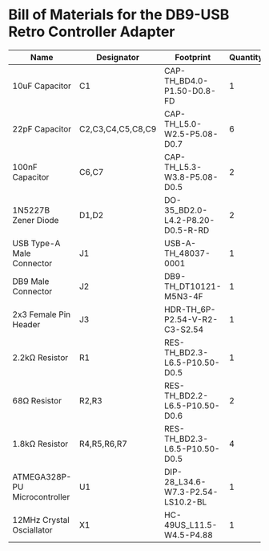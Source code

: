 # Bill of Materials for the DB9-USB Retro Controller Adapter

| Name | Designator | Footprint | Quantity | Manufacturer Part | Manufacturer |
|---|---|---|---|---|---|
| 10uF Capacitor | C1 | CAP-TH_BD4.0-P1.50-D0.8-FD | 1 | UMA1C100MDD | Nichicon |
| 22pF Capacitor | C2,C3,C4,C5,C8,C9 | CAP-TH_L5.0-W2.5-P5.08-D0.7 | 6 | CD1H220JC9BECHD000 | Dersonic |
| 100nF Capacitor | C6,C7 | CAP-TH_L5.3-W3.8-P5.08-D0.5 | 2 | Monolithic0805B104J500F3 | FH |
| 1N5227B Zener Diode | D1,D2 | DO-35_BD2.0-L4.2-P8.20-D0.5-R-RD | 2 | 1N5227B | Semtech |
| USB Type-A Male Connector | J1 | USB-A-TH_48037-0001 | 1 | USB-05 | SOFNG |
| DB9 Male Connector | J2 | DB9-TH_DT10121-M5N3-4F | 1 | DS1037-09MNAKT74-0CC | CONNFLY |
| 2x3 Female Pin Header | J3 | HDR-TH_6P-P2.54-V-R2-C3-S2.54 | 1 | MTF185-203SY1 | MINTRON |
| 2.2kΩ Resistor | R1 | RES-TH_BD2.3-L6.5-P10.50-D0.5 | 1 | MF1/4W-2.2KΩ±1%T52 | Huaxing Mechanical-Elec. |
| 68Ω Resistor | R2,R3 | RES-TH_BD2.2-L6.5-P10.50-D0.6 | 2 | MFR0W4F680JA50 | UniOhm |
| 1.8kΩ Resistor | R4,R5,R6,R7 | RES-TH_BD2.3-L6.5-P10.50-D0.5 | 4 | MF1/4W-1.8KΩ±1%T52 | Huaxing Mechanical-Elec. |
| ATMEGA328P-PU Microcontroller | U1 | DIP-28_L34.6-W7.3-P2.54-LS10.2-BL | 1 | ATMEGA328P-PU | MICROCHIP |
| 12MHz Crystal Osciallator | X1 | HC-49US_L11.5-W4.5-P4.88 | 1 | 49S-12.00-20-10-10/A | Suzhou Liming Elec |